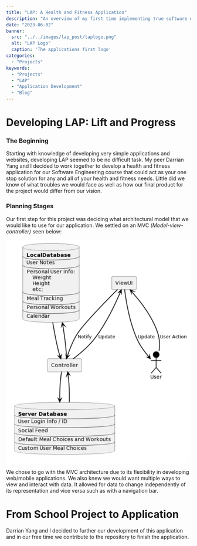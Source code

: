 ```yaml
---
title: "LAP: A Health and Fitness Application"
description: "An overview of my first time implementing true software engineering practices."
date: "2023-06-02"
banner:
  src: "../../images/lap_post/laplogo.png"
  alt: "LAP Logo"
  caption: 'The applications first logo'
categories:
  - "Projects"
keywords:
  - "Projects"
  - "LAP"
  - "Application Development"
  - "Blog"
---
```


# Developing LAP: Lift and Progress


### The Beginning

Starting with knowledge of developing very simple applications and websites, developing LAP seemed to be no difficult task. My peer Darrian Yang and I decided to work together to develop a health and fitness application for our Software Engineering course that could act as your one stop solution for any and all of your health and fitness needs. Little did we know of what troubles we would face as well as how our final product for the project would differ from our vision.

### Planning Stages

Our first step for this project was deciding what architectural model that we would like to use for our application. We settled on an MVC *(Model-view-controller)* seen below:

![MVC Diagram](../../images/lap_post/MVC.png)

We chose to go with the MVC architecture due to its flexibility in developing web/mobile applications. We also knew we would want multiple ways to view and interact with data. It allowed for data to change independently of its representation and vice versa such as with a navigation bar.



# From School Project to Application

Darrian Yang and I decided to further our development of this application and in our free time we contribute to the repository to finish the application.